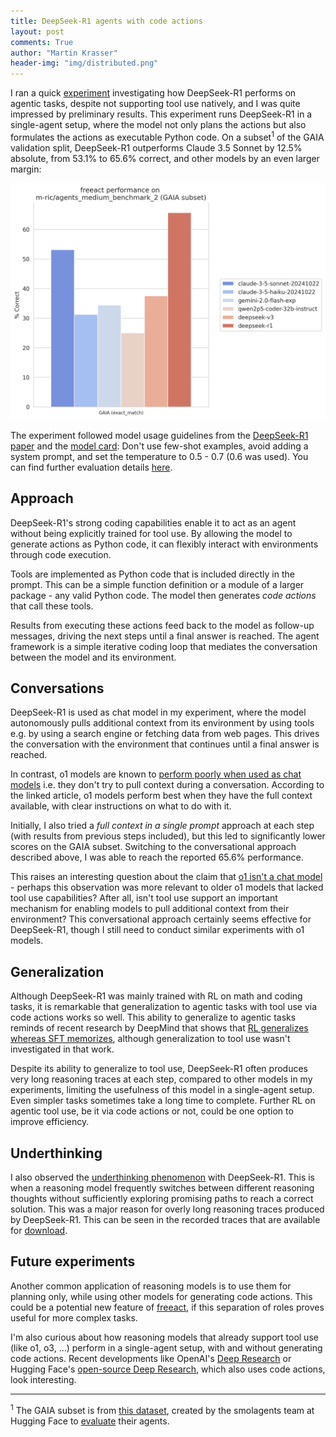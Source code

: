 ```yaml
---
title: DeepSeek-R1 agents with code actions
layout: post
comments: True
author: "Martin Krasser"
header-img: "img/distributed.png"
---
```


I ran a quick [experiment](https://github.com/gradion-ai/freeact/blob/wip-legacy-pre-reasoning/evaluation/README.md) investigating how DeepSeek-R1 performs on agentic tasks, despite not supporting tool use natively, and I was quite impressed by preliminary results. This experiment runs DeepSeek-R1 in a single-agent setup, where the model not only plans the actions but also formulates the actions as executable Python code. On a subset<sup>1</sup> of the GAIA validation split, DeepSeek-R1 outperforms Claude 3.5 Sonnet by 12.5% absolute, from 53.1% to 65.6% correct, and other models by an even larger margin:

![eval](/img/2025-02-05/deepseek-r1-eval.png)

The experiment followed model usage guidelines from the [DeepSeek-R1 paper](https://arxiv.org/abs/2501.12948) and the [model card](https://huggingface.co/deepseek-ai/DeepSeek-R1#usage-recommendations): Don't use few-shot examples, avoid adding a system prompt, and set the temperature to 0.5 - 0.7 (0.6 was used). You can find further evaluation details [here](https://github.com/gradion-ai/freeact/blob/wip-legacy-pre-reasoning/evaluation/README.md).

## Approach

DeepSeek-R1's strong coding capabilities enable it to act as an agent without being explicitly trained for tool use. By allowing the model to generate actions as Python code, it can flexibly interact with environments through code execution.

Tools are implemented as Python code that is included directly in the prompt. This can be a simple function definition or a module of a larger package - any valid Python code. The model then generates *code actions* that call these tools.

Results from executing these actions feed back to the model as follow-up messages, driving the next steps until a final answer is reached. The agent framework is a simple iterative coding loop that mediates the conversation between the model and its environment.

## Conversations

DeepSeek-R1 is used as chat model in my experiment, where the model autonomously pulls additional context from its environment by using tools e.g. by using a search engine or fetching data from web pages. This drives the conversation with the environment that continues until a final answer is reached.

In contrast, o1 models are known to [perform poorly when used as chat models](https://www.latent.space/p/o1-skill-issue) i.e. they don't try to pull context during a conversation. According to the linked article, o1 models perform best when they have the full context available, with clear instructions on what to do with it.

Initially, I also tried a *full context in a single prompt* approach at each step (with results from previous steps included), but this led to significantly lower scores on the GAIA subset. Switching to the conversational approach described above, I was able to reach the reported 65.6% performance.

This raises an interesting question about the claim that [o1 isn't a chat model](https://www.latent.space/p/o1-skill-issue) - perhaps this observation was more relevant to older o1 models that lacked tool use capabilities? After all, isn't tool use support an important mechanism for enabling models to pull additional context from their environment? This conversational approach certainly seems effective for DeepSeek-R1, though I still need to conduct similar experiments with o1 models.

## Generalization

Although DeepSeek-R1 was mainly trained with RL on math and coding tasks, it is remarkable that generalization to agentic tasks with tool use via code actions works so well. This ability to generalize to agentic tasks reminds of recent research by DeepMind that shows that [RL generalizes whereas SFT memorizes](https://arxiv.org/abs/2501.17161), although generalization to tool use wasn't investigated in that work.

Despite its ability to generalize to tool use, DeepSeek-R1 often produces very long reasoning traces at each step, compared to other models in my experiments, limiting the usefulness of this model in a single-agent setup. Even simpler tasks sometimes take a long time to complete. Further RL on agentic tool use, be it via code actions or not, could be one option to improve efficiency.

## Underthinking

I also observed the [underthinking phenomenon](https://arxiv.org/abs/2501.18585) with DeepSeek-R1. This is when a reasoning model frequently switches between different reasoning thoughts without sufficiently exploring promising paths to reach a correct solution. This was a major reason for overly long reasoning traces produced by DeepSeek-R1. This can be seen in the recorded traces that are available for [download](https://github.com/user-attachments/files/18655103/evaluation-results-agents-5_medium_benchmark_2.zip).

## Future experiments

Another common application of reasoning models is to use them for planning only, while using other models for generating code actions. This could be a potential new feature of [freeact](https://github.com/gradion-ai/freeact), if this separation of roles proves useful for more complex tasks.

I'm also curious about how reasoning models that already support tool use (like o1, o3, ...) perform in a single-agent setup, with and without generating code actions. Recent developments like OpenAI's [Deep Research](https://openai.com/index/introducing-deep-research/) or Hugging Face's [open-source Deep Research](https://huggingface.co/blog/open-deep-research), which also uses code actions, look interesting.

---

<sup>1</sup> The GAIA subset is from [this dataset](https://huggingface.co/datasets/m-ric/agents_medium_benchmark_2), created by the smolagents team at Hugging Face to [evaluate](https://huggingface.co/blog/smolagents#how-strong-are-open-models-for-agentic-workflows) their agents. 
